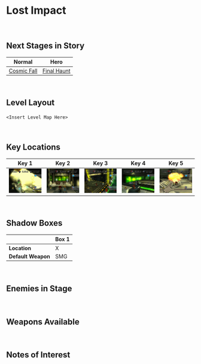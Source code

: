 # Lost Impact

<br />

## Next Stages in Story
|Normal|Hero|
|--|--|
|[Cosmic Fall](../CosmicFall)|[Final Haunt](../FinalHaunt)|

<br />

## Level Layout
```
<Insert Level Map Here>
```

<br />

## Key Locations
|Key 1|Key 2|Key 3|Key 4|Key 5|
|--|--|--|--|--|
|[ ![](../img/LostImpact/LostImpact-Key1.png) ](../img/LostImpact/LostImpact-Key1.png)|[ ![](../img/LostImpact/LostImpact-Key2.png) ](../img/LostImpact/LostImpact-Key2.png)|[ ![](../img/LostImpact/LostImpact-Key3.png) ](../img/LostImpact/LostImpact-Key3.png)|[ ![](../img/LostImpact/LostImpact-Key4.png) ](../img/LostImpact/LostImpact-Key4.png)|[ ![](../img/LostImpact/LostImpact-Key5.png) ](../img/LostImpact/LostImpact-Key5.png)|

<br />

## Shadow Boxes
| |Box 1|
|-|-|
|__Location__|X|
|__Default Weapon__|SMG|

<br />

## Enemies in Stage

<br />

## Weapons Available

<br />

## Notes of Interest

<br />